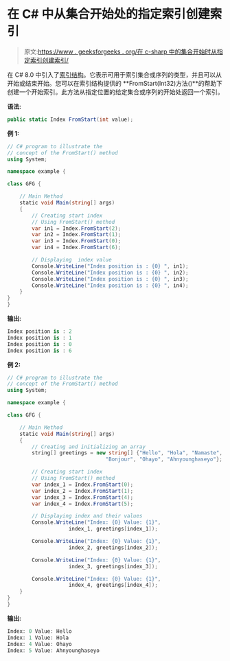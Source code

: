 # 在 C# 中从集合开始处的指定索引创建索引

> 原文:[https://www . geeksforgeeks . org/在 c-sharp 中的集合开始时从指定索引创建索引/](https://www.geeksforgeeks.org/creating-an-index-from-the-specified-index-at-the-start-of-a-collection-in-c-sharp/)

在 C# 8.0 中引入了[索引结构](https://www.geeksforgeeks.org/index-struct-in-c-sharp-8-0/)。它表示可用于索引集合或序列的类型，并且可以从开始或结束开始。您可以在索引结构提供的 **FromStart(Int32)方法()**的帮助下创建一个开始索引。此方法从指定位置的给定集合或序列的开始处返回一个索引。

**语法:**

```cs
public static Index FromStart(int value);
```

**例 1:**

```cs
// C# program to illustrate the 
// concept of the FromStart() method
using System;

namespace example {

class GFG {

    // Main Method
    static void Main(string[] args)
    {
        // Creating start index
        // Using FromStart() method
        var in1 = Index.FromStart(2);
        var in2 = Index.FromStart(1);
        var in3 = Index.FromStart(0);
        var in4 = Index.FromStart(6);

        // Displaying  index value
        Console.WriteLine("Index position is : {0} ", in1);
        Console.WriteLine("Index position is : {0} ", in2);
        Console.WriteLine("Index position is : {0} ", in3);
        Console.WriteLine("Index position is : {0} ", in4);
    }
}
}
```

**输出:**

```cs
Index position is : 2 
Index position is : 1 
Index position is : 0 
Index position is : 6 

```

**例 2:**

```cs
// C# program to illustrate the 
// concept of the FromStart() method
using System;

namespace example {

class GFG {

    // Main Method
    static void Main(string[] args)
    {
        // Creating and initializing an array
        string[] greetings = new string[] {"Hello", "Hola", "Namaste", 
                                "Bonjour", "Ohayo", "Ahnyounghaseyo"};

        // Creating start index
        // Using FromStart() method
        var index_1 = Index.FromStart(0);
        var index_2 = Index.FromStart(1);
        var index_3 = Index.FromStart(4);
        var index_4 = Index.FromStart(5);

        // Displaying index and their values
        Console.WriteLine("Index: {0} Value: {1}",
                    index_1, greetings[index_1]);

        Console.WriteLine("Index: {0} Value: {1}",
                    index_2, greetings[index_2]);

        Console.WriteLine("Index: {0} Value: {1}",
                    index_3, greetings[index_3]);

        Console.WriteLine("Index: {0} Value: {1}",
                    index_4, greetings[index_4]);
    }
}
}
```

**输出:**

```cs
Index: 0 Value: Hello
Index: 1 Value: Hola
Index: 4 Value: Ohayo
Index: 5 Value: Ahnyounghaseyo

```
